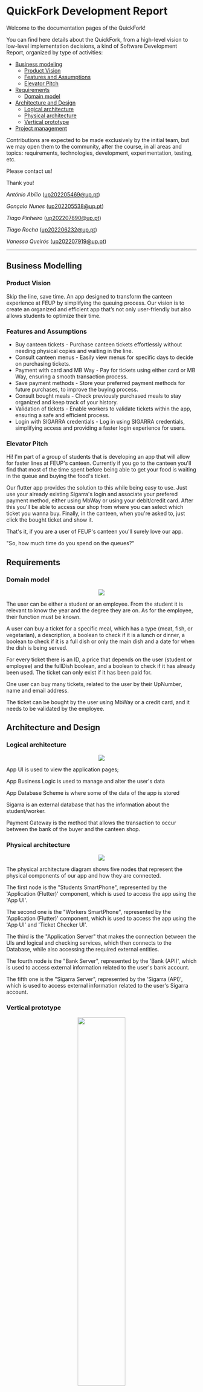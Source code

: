 # QuickFork Development Report

Welcome to the documentation pages of the QuickFork!

You can find here details about the QuickFork, from a high-level vision to low-level implementation decisions, a kind of Software Development Report, organized by type of activities:

* [Business modeling](#Business-Modelling)
  * [Product Vision](#Product-Vision)
  * [Features and Assumptions](#Features-and-Assumptions)
  * [Elevator Pitch](#Elevator-pitch)
* [Requirements](#Requirements)
  * [Domain model](#Domain-model)
* [Architecture and Design](#Architecture-And-Design)
  * [Logical architecture](#Logical-Architecture)
  * [Physical architecture](#Physical-Architecture)
  * [Vertical prototype](#Vertical-Prototype)
* [Project management](#Project-Management)

Contributions are expected to be made exclusively by the initial team, but we may open them to the community, after the course, in all areas and topics: requirements, technologies, development, experimentation, testing, etc.

Please contact us!

Thank you!

*António Abílio* (up202205469@up.pt)

*Gonçalo Nunes* (up202205538@up.pt)

*Tiago Pinheiro* (up202207890@up.pt)

*Tiago Rocha* (up202206232@up.pt)

*Vanessa Queirós* (up202207919@up.pt)

---
## Business Modelling

### Product Vision

Skip the line, save time. An app designed to transform the canteen experience at FEUP by simplifying the queuing process. Our vision is to create an organized and efficient app that’s not only user-friendly but also allows students to optimize their time.

### Features and Assumptions
- Buy canteen tickets - Purchase canteen tickets effortlessly without needing physical copies and waiting in the line.
- Consult canteen menus - Easily view menus for specific days to decide on purchasing tickets.
- Payment with card and MB Way - Pay for tickets using either card or MB Way, ensuring a smooth transaction process.
- Save payment methods - Store your preferred payment methods for future purchases, to improve the buying process.
- Consult bought meals - Check previously purchased meals to stay organized and keep track of your history.
- Validation of tickets - Enable workers to validate tickets within the app, ensuring a safe and efficient process.
- Login with SIGARRA credentials - Log in using SIGARRA credentials, simplifying access and providing a faster login experience for users.

### Elevator Pitch
Hi! I'm part of a group of students that is developing an app that will allow for faster lines at FEUP's canteen. Currently if you go to the canteen you'll find that most of the time spent before being able to get your food is waiting in the queue and buying the food's ticket.

Our flutter app provides the solution to this while being easy to use. Just use your already existing Sigarra's login and associate your prefered payment method, either using MbWay or using your debit/credit card. After this you'll be able to access our shop from where you can select which ticket you wanna buy. Finally, in the canteen, when you're asked to, just click the bought ticket and show it.

That's it, if you are a user of FEUP's canteen you'll surely love our app.

"So, how much time do you spend on the queues?"


## Requirements

### Domain model

<p align="center" justify="center">
  <img src="https://github.com/FEUP-LEIC-ES-2023-24/2LEIC18T2/blob/2eb6f1bea2a86e18a017122e3141f1a873e62d38/images/classDiagram.png?raw=true"/>
</p>

The user can be either a student or an employee. From the student it is relevant to know the year and the degree they are on. As for the employee, their function must be known.

A user can buy a ticket for a specific meal, which has a type (meat, fish, or vegetarian), a description, a boolean to check if it is a lunch or dinner, a boolean to check if it is a full dish or only the main dish and a date for when the dish is being served.

For every ticket there is an ID, a price that depends on the user (student or employee) and the fullDish boolean, and a boolean to check if it has already been used. The ticket can only exist if it has been paid for.

One user can buy many tickets, related to the user by their UpNumber, name and email address.

The ticket can be bought by the user using MbWay or a credit card, and it needs to be validated by the employee.

## Architecture and Design

### Logical architecture

<p align="center" justify="center">
  <img src="https://github.com/FEUP-LEIC-ES-2023-24/2LEIC18T2/blob/becca77738264bed0cfa3b8cc3a72b8dd9e52ebc/images/LogicalView.png?raw=true"/>
</p>

App UI is used to view the application pages;

App Business Logic is used to manage and alter the user's data

App Database Scheme is where some of the data of the app is stored

Sigarra is an external database that has the information about the student/worker.

Payment Gateway is the method that allows the transaction to occur between the bank of the buyer and the canteen shop.

### Physical architecture

<p align="center" justify="center">
  <img src="https://github.com/FEUP-LEIC-ES-2023-24/2LEIC18T2/blob/becca77738264bed0cfa3b8cc3a72b8dd9e52ebc/images/DeploymentView.png?raw=true"/>
</p>

The physical architecture diagram shows five nodes that represent the physical components of our app and how they are connected.

The first node is the "Students SmartPhone", represented by the 'Application (Flutter)' component, which is used to access the app using the 'App UI'.

The second one is the "Workers SmartPhone", represented by the 'Application (Flutter)' component, which is used to access the app using the 'App UI' and 'Ticket Checker UI'.

The third is the "Application Server" that makes the connection between the UIs and logical and checking services, which then connects to the Database, while also accessing the required external entities.

The fourth node is the "Bank Server", represented by the 'Bank (API)', which is used to access external information related to the user's bank account.

The fifth one is the "Sigarra Server", represented by the 'Sigarra (API)', which is used to access external information related to the user's Sigarra account.

### Vertical prototype
<p align="center" justify="center">
  <img src="https://github.com/FEUP-LEIC-ES-2023-24/2LEIC18T2/blob/d8b1a24db565edbf4bbcbb71a105e8953603d12f/images/Prototype.jpeg?raw=true" width="50%"/>
</p>

A vertical prototype was created with a simple menu, using both flutter and firebase, which will be used later on to keep track of crucial information.

## Project management

* Backlog management: [Github Projects Board](https://github.com/orgs/FEUP-LEIC-ES-2023-24/projects/16)
* Release management:
  * [v0.0.2](https://github.com/FEUP-LEIC-ES-2023-24/2LEIC18T2/releases/tag/Sprint_0)
* Sprint planning and retrospectives:

### Sprint 0

>   ### Github Projects Board
>  
>   #### Beginning
>   <p align="center" justify="center">
>  <img src="https://github.com/FEUP-LEIC-ES-2023-24/2LEIC18T2/blob/74f14b856d2c1c0fc31c95db8e8eca2a86d407c7/images/product_backlog_s0b.png" width="100%"/>
>   </p>
>
>   ### Retrospectives
>
>   This sprint does not add any valuable functions to the app. The current state of the app is a simple menu with simple buttons. We also planned ahead the project, by establishing the workflow.

### Sprint 1

>   ### Github Projects Board
>
>   #### Beginning
>   <p align="center" justify="center">
>  <img src="https://github.com/FEUP-LEIC-ES-2023-24/2LEIC18T2/blob/0c7c2824ceb12357423daca9438fc6c4cf733223/images/sprint1_beginning.png" width="100%"/>
>   </p>
>
>   #### End
>   <p align="center" justify="center">
>  <img src="https://github.com/FEUP-LEIC-ES-2023-24/2LEIC18T2/blob/0c7c2824ceb12357423daca9438fc6c4cf733223/images/sprint1_end.png" width="100%"/>
>   </p>
>
>   ### Retrospectives
>
>   In this sprint we did:
>   - An interactive menu
>   - The possibility to buy tickets and pay them with a card or MBWay
> 
>   What went well:
>   - We managed to do everything we had planned
>   - Integration between FlutterFlow and Flutter
>
>   What we will do differently:
>   - More meetings during the sprint
>   - Better division of work
>
>   What still puzzles me is:
>   - Working with Flutter
>   - Automation tests
